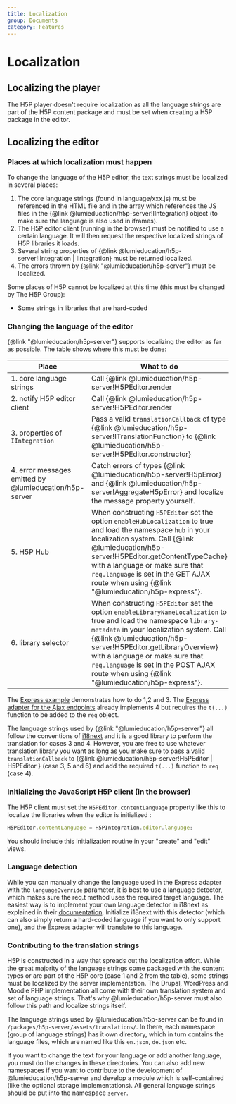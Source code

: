 ```yaml
---
title: Localization
group: Documents
category: Features
---
```


# Localization

## Localizing the player

The H5P player doesn't require localization as all the language strings are part
of the H5P content package and must be set when creating a H5P package in the
editor.

## Localizing the editor

### Places at which localization must happen

To change the language of the H5P editor, the text strings must be localized in
several places:

1. The core language strings (found in language/xxx.js) must be referenced in
 the HTML file and in the array which references the JS files in the {@link
 @lumieducation/h5p-server!IIntegration} object (to make sure the language is
 also used in iframes).
2. The H5P editor client (running in the browser) must be notified to use a
 certain language. It will then request the respective localized strings of
 H5P libraries it loads.
3. Several string properties of {@link @lumieducation/h5p-server!IIntegration |
 IIntegration} must be returned localized.
4. The errors thrown by {@link "@lumieducation/h5p-server"} must be localized.

Some places of H5P cannot be localized at this time (this must be changed by
The H5P Group):

- Some strings in libraries that are hard-coded

### Changing the language of the editor

{@link "@lumieducation/h5p-server"} supports localizing the editor as far as
possible. The table shows where this must be done:

| Place | What to do |
|-------|------------|
| 1. core language strings | Call {@link @lumieducation/h5p-server!H5PEditor.render | H5PEditor.render(contentId, language, ...) } with the language code you need. |
| 2. notify H5P editor client | Call {@link @lumieducation/h5p-server!H5PEditor.render | H5PEditor.render(contentId, language, ...) } with the language code you need. |
| 3. properties of `IIntegration` | Pass a valid `translationCallback` of type {@link @lumieducation/h5p-server!ITranslationFunction} to {@link @lumieducation/h5p-server!H5PEditor.constructor} |
| 4. error messages emitted by @lumieducation/h5p-server | Catch errors of types {@link @lumieducation/h5p-server!H5pError} and {@link @lumieducation/h5p-server!AggregateH5pError} and localize the message property yourself. |
| 5. H5P Hub | When constructing `H5PEditor` set the option `enableHubLocalization` to true and load the namespace `hub` in your localization system. Call {@link @lumieducation/h5p-server!H5PEditor.getContentTypeCache} with a language or make sure that `req.language` is set in the GET AJAX route when using {@link "@lumieducation/h5p-express"}. |
| 6. library selector | When constructing `H5PEditor` set the option `enableLibraryNameLocalization` to true and load the namespace `library-metadata` in your localization system. Call {@link @lumieducation/h5p-server!H5PEditor.getLibraryOverview} with a language or make sure that `req.language` is set in the POST AJAX route when using {@link "@lumieducation/h5p-express"}. |

The [Express example](../../packages/h5p-examples/src/express.ts) demonstrates
how to do 1,2 and 3. The [Express adapter for the Ajax
endpoints](../../packages/h5p-express/src/H5PAjaxRouter/H5PAjaxExpressRouter.ts)
already implements 4 but requires the `t(...)` function to be added to the `req`
object.

The language strings used by {@link "@lumieducation/h5p-server"} all follow the
conventions of [i18next](https://www.npmjs.com/package/i18next) and it is a good
library to perform the translation for cases 3 and 4. However, you are free to
use whatever translation library you want as long as you make sure to pass a
valid `translationCallback` to {@link @lumieducation/h5p-server!H5PEditor | H5PEditor } (case
3, 5 and 6) and add the required `t(...)` function to `req` (case 4).

### Initializing the JavaScript H5P client (in the browser)

The H5P client must set the `H5PEditor.contentLanguage` property like this to
localize the libraries when the editor is initialized :

```javascript
H5PEditor.contentLanguage = H5PIntegration.editor.language;
```

You should include this initialization routine in your "create" and "edit"
views.

### Language detection

While you can manually change the language used in the Express adapter with the
`languageOverride` parameter, it is best to use a language detector, which makes
sure the req.t method uses the required target language. The easiest way is to
implement your own language detector in i18next as explained in their
[documentation](https://github.com/i18next/i18next-http-middleware#adding-own-detection-functionality).
Initialize i18next with this detector (which can also simply return a hard-coded
language if you want to only support one), and the Express adapter will
translate to this language.

### Contributing to the translation strings

H5P is constructed in a way that spreads out the localization effort. While the
great majority of the language strings come packaged with the content types or
are part of the H5P core (case 1 and 2 from the table), some strings must be
localized by the server implementation. The Drupal, WordPress and Moodle PHP
implementation all come with their own translation system and set of language
strings. That's why @lumieducation/h5p-server must also follow this path and
localize strings itself.

The language strings used by @lumieducation/h5p-server can be found in
`/packages/h5p-server/assets/translations/`. In there, each namespace (group of
language strings) has it own directory, which in turn contains the language
files, which are named like this `en.json`, `de.json` etc.

If you want to change the text for your language or add another language, you
must do the changes in these directories. You can also add new namespaces if you
want to contribute to the development of @lumieducation/h5p-server and develop a
module which is self-contained (like the optional storage implementations). All
general language strings should be put into the namespace `server`.
